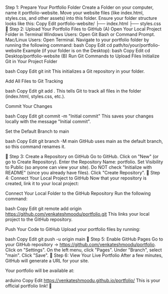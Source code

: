 Step 1: Prepare Your Portfolio Folder
Create a Folder on your computer, name it portfolio-website.
Move your website files (like index.html, styles.css, and other assets) into this folder.
Ensure your folder structure looks like this:
Copy
Edit
portfolio-website/
├── index.html
├── styles.css
📌 Step 2: Upload Your Portfolio Files to GitHub
(A) Open Your Local Project Folder in Terminal
Windows Users: Open Git Bash or Command Prompt.
Mac/Linux Users: Open Terminal.
Navigate to your portfolio folder by running the following command:
bash
Copy
Edit
cd path/to/your/portfolio-website
Example (if your folder is on the Desktop):
bash
Copy
Edit
cd Desktop/portfolio-website
(B) Run Git Commands to Upload Files
Initialize Git in Your Project Folder

bash
Copy
Edit
git init
This initializes a Git repository in your folder.

Add All Files to Git Tracking

bash
Copy
Edit
git add .
This tells Git to track all files in the folder (index.html, styles.css, etc.).

Commit Your Changes

bash
Copy
Edit
git commit -m "Initial commit"
This saves your changes locally with the message "Initial commit".

Set the Default Branch to main

bash
Copy
Edit
git branch -M main
GitHub uses main as the default branch, so this command renames it.

📌 Step 3: Create a Repository on GitHub
Go to GitHub.
Click on "New" (or go to Create Repository).
Enter the Repository Name: portfolio.
Set Visibility to Public (so anyone can view your site).
Do NOT check "Initialize with README" (since you already have files).
Click "Create Repository".
📌 Step 4: Connect Your Local Project to GitHub
Now that your repository is created, link it to your local project:

Connect Your Local Folder to the GitHub Repository Run the following command:

bash
Copy
Edit
git remote add origin https://github.com/venkateshmoodu/portfolio.git
This links your local project to the GitHub repository.

Push Your Code to GitHub Upload your portfolio files by running:

bash
Copy
Edit
git push -u origin main
📌 Step 5: Enable GitHub Pages
Go to your GitHub repository → https://github.com/venkateshmoodu/portfolio.
Click on "Settings".
On the left menu, click "Pages".
Under "Branch", select "main".
Click "Save".
📌 Step 6: View Your Live Portfolio
After a few minutes, GitHub will generate a URL for your site.

Your portfolio will be available at:

arduino
Copy
Edit
https://venkateshmoodu.github.io/portfolio/
This is your official portfolio link! 🎉
